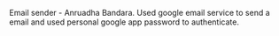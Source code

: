 Email sender - Anruadha Bandara.
Used google email service to send a email and used personal google app password to authenticate.
